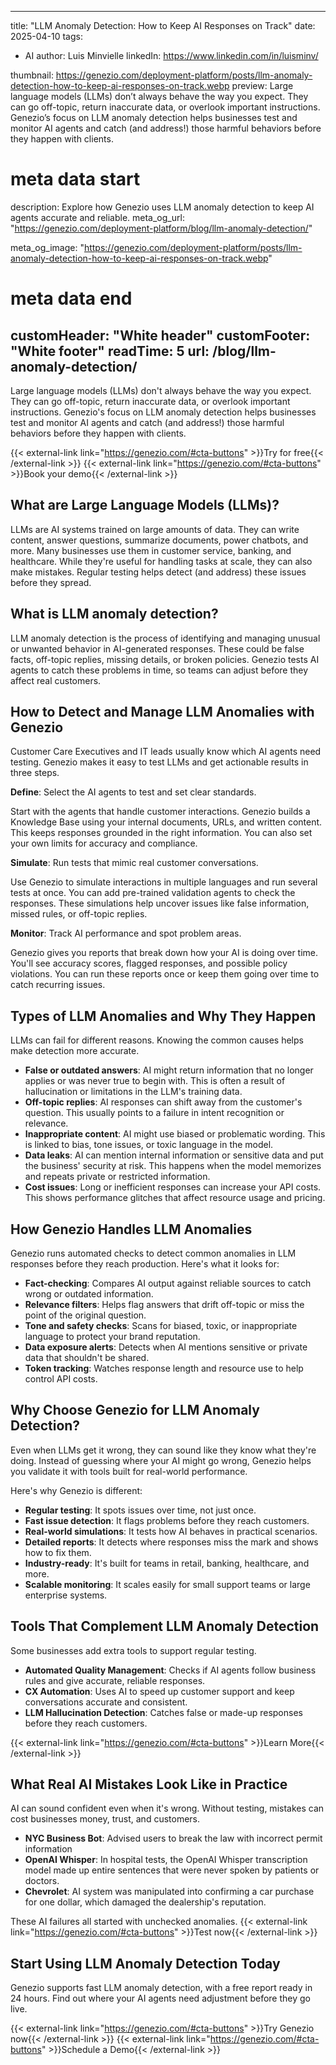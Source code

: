 
---
title: "LLM Anomaly Detection: How to Keep AI Responses on Track"
date: 2025-04-10
tags:
  - AI
author: Luis Minvielle
linkedIn: https://www.linkedin.com/in/luisminv/

thumbnail: https://genezio.com/deployment-platform/posts/llm-anomaly-detection-how-to-keep-ai-responses-on-track.webp
preview: Large language models (LLMs) don’t always behave the way you expect. They can go off-topic, return inaccurate data, or overlook important instructions. Genezio’s focus on LLM anomaly detection helps businesses test and monitor AI agents and catch (and address!) those harmful behaviors before they happen with clients.
# meta data start
description: Explore how Genezio uses LLM anomaly detection to keep AI agents accurate and reliable.
meta_og_url: "https://genezio.com/deployment-platform/blog/llm-anomaly-detection/"

meta_og_image: "https://genezio.com/deployment-platform/posts/llm-anomaly-detection-how-to-keep-ai-responses-on-track.webp"
# meta data end
customHeader: "White header"
customFooter: "White footer"
readTime: 5
url: /blog/llm-anomaly-detection/
---


Large language models (LLMs) don't always behave the way you expect. They can go off-topic, return inaccurate data, or overlook important instructions. Genezio's focus on LLM anomaly detection helps businesses test and monitor AI agents and catch (and address!) those harmful behaviors before they happen with clients.

{{< external-link link="https://genezio.com/#cta-buttons" >}}Try for free{{< /external-link >}} {{< external-link link="https://genezio.com/#cta-buttons" >}}Book your demo{{< /external-link >}}

## What are Large Language Models (LLMs)?

LLMs are AI systems trained on large amounts of data. They can write content, answer questions, summarize documents, power chatbots, and more. Many businesses use them in customer service, banking, and healthcare. While they're useful for handling tasks at scale, they can also make mistakes. Regular testing helps detect (and address) these issues before they spread.

## What is LLM anomaly detection?

LLM anomaly detection is the process of identifying and managing unusual or unwanted behavior in AI-generated responses. These could be false facts, off-topic replies, missing details, or broken policies. Genezio tests AI agents to catch these problems in time, so teams can adjust before they affect real customers.

## How to Detect and Manage LLM Anomalies with Genezio

Customer Care Executives and IT leads usually know which AI agents need testing. Genezio makes it easy to test LLMs and get actionable results in three steps.

**Define**: Select the AI agents to test and set clear standards.

Start with the agents that handle customer interactions. Genezio builds a Knowledge Base using your internal documents, URLs, and written content. This keeps responses grounded in the right information. You can also set your own limits for accuracy and compliance.

**Simulate**: Run tests that mimic real customer conversations.

Use Genezio to simulate interactions in multiple languages and run several tests at once. You can add pre-trained validation agents to check the responses. These simulations help uncover issues like false information, missed rules, or off-topic replies.

**Monitor**: Track AI performance and spot problem areas.

Genezio gives you reports that break down how your AI is doing over time. You'll see accuracy scores, flagged responses, and possible policy violations. You can run these reports once or keep them going over time to catch recurring issues.

## Types of LLM Anomalies and Why They Happen

LLMs can fail for different reasons. Knowing the common causes helps make detection more accurate.

- **False or outdated answers**: AI might return information that no longer applies or was never true to begin with. This is often a result of hallucination or limitations in the LLM's training data.
- **Off-topic replies**: AI responses can shift away from the customer's question. This usually points to a failure in intent recognition or relevance.
- **Inappropriate content**: AI might use biased or problematic wording. This is linked to bias, tone issues, or toxic language in the model.
- **Data leaks**: AI can mention internal information or sensitive data and put the business' security at risk. This happens when the model memorizes and repeats private or restricted information.
- **Cost issues**: Long or inefficient responses can increase your API costs. This shows performance glitches that affect resource usage and pricing.

## How Genezio Handles LLM Anomalies

Genezio runs automated checks to detect common anomalies in LLM responses before they reach production. Here's what it looks for:

- **Fact-checking**: Compares AI output against reliable sources to catch wrong or outdated information.
- **Relevance filters**: Helps flag answers that drift off-topic or miss the point of the original question.
- **Tone and safety checks**: Scans for biased, toxic, or inappropriate language to protect your brand reputation.
- **Data exposure alerts**: Detects when AI mentions sensitive or private data that shouldn't be shared.
- **Token tracking**: Watches response length and resource use to help control API costs.

## Why Choose Genezio for LLM Anomaly Detection?

Even when LLMs get it wrong, they can sound like they know what they're doing. Instead of guessing where your AI might go wrong, Genezio helps you validate it with tools built for real-world performance.

Here's why Genezio is different:
- **Regular testing**: It spots issues over time, not just once.
- **Fast issue detection**: It flags problems before they reach customers.
- **Real-world simulations**: It tests how AI behaves in practical scenarios.
- **Detailed reports**: It detects where responses miss the mark and shows how to fix them.
- **Industry-ready**: It's built for teams in retail, banking, healthcare, and more.
- **Scalable monitoring**: It scales easily for small support teams or large enterprise systems.

## Tools That Complement LLM Anomaly Detection

Some businesses add extra tools to support regular testing.

- **Automated Quality Management**: Checks if AI agents follow business rules and give accurate, reliable responses.
- **CX Automation**: Uses AI to speed up customer support and keep conversations accurate and consistent.
- **LLM Hallucination Detection**: Catches false or made-up responses before they reach customers.

{{< external-link link="https://genezio.com/#cta-buttons" >}}Learn More{{< /external-link >}}

## What Real AI Mistakes Look Like in Practice

AI can sound confident even when it's wrong. Without testing, mistakes can cost businesses money, trust, and customers. 

- **NYC Business Bot**: Advised users to break the law with incorrect permit information
- **OpenAI Whisper**: In hospital tests, the OpenAI Whisper transcription model made up entire sentences that were never spoken by patients or doctors.
- **Chevrolet**: AI system was manipulated into confirming a car purchase for one dollar, which damaged the dealership's reputation.

These AI failures all started with unchecked anomalies. {{< external-link link="https://genezio.com/#cta-buttons" >}}Test now{{< /external-link >}}

## Start Using LLM Anomaly Detection Today

Genezio supports fast LLM anomaly detection, with a free report ready in 24 hours. Find out where your AI agents need adjustment before they go live.

{{< external-link link="https://genezio.com/#cta-buttons" >}}Try Genezio now{{< /external-link >}} {{< external-link link="https://genezio.com/#cta-buttons" >}}Schedule a Demo{{< /external-link >}}
